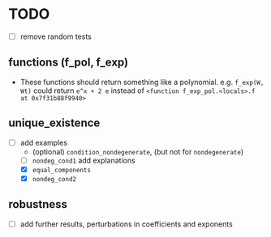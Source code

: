 # TODO

* [ ] remove random tests

## functions (f_pol, f_exp)

* These functions should return something like a polynomial.
  e.g. `f_exp(W, Wt)` could return `e^x + 2 e` instead of `<function f_exp_pol.<locals>.f at 0x7f31b88f9940>`

## unique_existence

* [ ] add examples
    * (optional) `condition_nondegenerate`, (but not for `nondegenerate`)
    * [ ] `nondeg_cond1` add explanations
    * [x] `equal_components`
    * [x] `nondeg_cond2`

## robustness

* [ ] add further results, perturbations in coefficients and exponents
